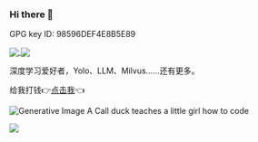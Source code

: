 ### Hi there 👋

GPG key ID: 98596DEF4E8B5E89

<a href="https://github.com/anuraghazra/github-readme-stats">
  <img align="center" src="https://github-readme-stats.vercel.app/api?username=Deng-Xian-Sheng&show_icons=true&count_private=true&locale=cn" />
  <img align="center" src="https://github-readme-stats.vercel.app/api/top-langs/?username=Deng-Xian-Sheng&locale=cn" />
</a>

深度学习爱好者，Yolo、LLM、Milvus……还有更多。

给我打钱👉<a href="">点击我</a>👈

![Generative Image A Call duck teaches a little girl how to code](https://image.pollinations.ai/prompt/A%20Call%20duck%20teaches%20a%20little%20girl%20how%20to%20code)

<img align="center" src="https://user-images.githubusercontent.com/28264271/132943683-39d380e0-5579-4a2b-8071-5134d5d8e260.png" />

<!--
**Deng-Xian-Sheng/Deng-Xian-Sheng** is a ✨ _special_ ✨ repository because its `README.md` (this file) appears on your GitHub profile.

Here are some ideas to get you started:

- 🔭 I’m currently working on ...
- 🌱 I’m currently learning ...
- 👯 I’m looking to collaborate on ...
- 🤔 I’m looking for help with ...
- 💬 Ask me about ...
- 📫 How to reach me: ...
- 😄 Pronouns: ...
- ⚡ Fun fact: ...
-->
